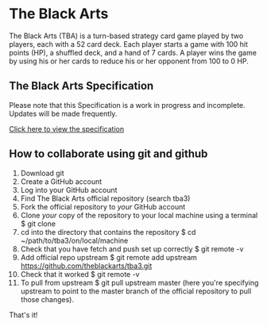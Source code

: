# The Black Arts

The Black Arts (TBA) is a turn-based strategy card game played by two players, each with a 52 card deck. Each player starts a game with 100 hit points (HP), a shuffled deck, and a hand of 7 cards. A player wins the game by using his or her cards to reduce his or her opponent from 100 to 0 HP.

## The Black Arts Specification
Please note that this Specification is a work in progress and incomplete. Updates will be made frequently.

[Click here to view the specification](https://docs.google.com/document/d/1I8qmWIa8b9jKjzwYstWFG5m0pXAK5NyCk16oVsQCEtk/edit?usp=sharing)

## How to collaborate using git and github

1. Download git
2. Create a GitHub account
3. Log into your GitHub account
4. Find The Black Arts official repository (search tba3)
5. Fork the official repository to *your* GitHub account
6. Clone *your* copy of the repository to your local machine using a terminal
   $ git clone <url>
7. cd into the directory that contains the repository
   $ cd ~/path/to/tba3/on/local/machine
8. Check that you have fetch and push set up correctly
   $ git remote -v
9. Add official repo upstream
   $ git remote add upstream https://github.com/theblackarts/tba3.git
10. Check that it worked
    $ git remote -v
11. To pull from upstream
    $ git pull upstream master
    (here you're specifying upstream to point to the master branch of the official repository to pull those changes).

That's it!
